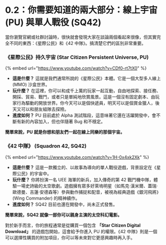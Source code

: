 # 0.2：你需要知道的兩大部分：線上宇宙 (PU) 與單人戰役 (SQ42)

當你瀏覽官網或社群討論時，很快就會發現大家在談論兩個看起來很像，但其實完全不同的東西：《星際公民》和《42 中隊》。搞清楚它們的區別非常重要。

### 《星際公民》持久宇宙 (Star Citizen Persistent Universe, PU)

{% embed url="https://www.youtube.com/watch?v=CDf0-rt7tX0" %}

- **這是什麼？** 這就是我們通常所說的《星際公民》本體。它是一個大型多人線上 (MMO) 沙盒世界。
- **玩什麼？** 在這裡，你可以和成千上萬的玩家一起互動，自由地探索、接任務、開採、貿易、戰鬥，或者只是單純地欣賞風景。這是一個沒有固定劇本、由玩家行為驅動的開放世界。你今天可以是個快遞員，明天可以是個賞金獵人，後天又可以和朋友組隊去探險。
- **進度如何？** PU 目前處於 Alpha 測試階段，這意味著它還在活躍開發中，會不斷有新的內容加入，但也伴隨著 Bug 和不穩定。

**簡單來說，PU 就是你想和朋友們一起在線上同樂的那個宇宙。**

### 《42 中隊》 (Squadron 42, SQ42)

{% embed url="https://www.youtube.com/watch?v=1H-0x4xk2Xk" %}

- **這是什麼？** 這是一款獨立的、以故事為導向的單人戰役遊戲，背景設定在《星際公民》的宇宙中。
- **玩什麼？** 你將扮演一名 UEE 海軍的新兵，加入傳奇的第 42 戰鬥機中隊，體驗一場史詩級的太空歌劇。遊戲擁有眾多好萊塢明星（如馬克·漢米爾、蓋瑞·歐德曼、吉蓮·安德森等）參與動作捕捉和配音，被視為經典遊戲《銀河飛將》(Wing Commander) 的精神續作。
- **進度如何？** SQ42 目前也還在開發中，尚未正式發售。

**簡單來說，SQ42 就像一部你可以親身主演的太空科幻電影。**

對於新手而言，你的旅程通常是從購買一個包含 **「Star Citizen Digital Download」** 的遊戲包開始，這會給予你進入 PU 的權限。《42 中隊》則是一個可以選擇性購買的附加項目，你可以等未來對它更感興趣時再入手。
